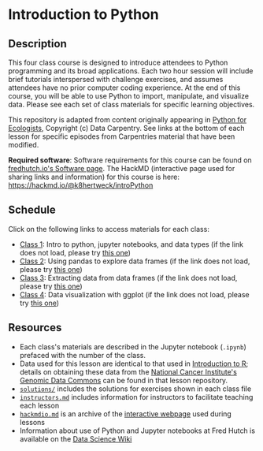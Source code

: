 # Introduction to Python

## Description

This four class course is designed to introduce attendees to Python programming and its broad applications.
Each two hour session will include brief tutorials interspersed with challenge exercises, and assumes attendees have
no prior computer coding experience.
At the end of this course, you will be able to use Python to import, manipulate,
and visualize data.
Please see each set of class materials for specific learning objectives.

This repository is adapted from content originally appearing in
[Python for Ecologists](https://datacarpentry.org/python-ecology-lesson/),
Copyright (c) Data Carpentry.
See links at the bottom of each lesson for specific episodes from Carpentries material that have been modified.

**Required software**: Software requirements for this course can be found on [fredhutch.io's Software page](http://www.fredhutch.io/software/#python). The HackMD (interactive page used for sharing links and information) for this course is here: https://hackmd.io/@k8hertweck/introPython

## Schedule

Click on the following links to access materials for each class:

* [Class 1](class1.ipynb): Intro to python, jupyter notebooks, and data types (if the link does not load, please try [this one](https://nbviewer.jupyter.org/github/fredhutchio/python_intro/blob/master/class1.ipynb))
* [Class 2](class2.ipynb): Using pandas to explore data frames (if the link does not load, please try [this one](https://nbviewer.jupyter.org/github/fredhutchio/python_intro/blob/master/class2.ipynb))
* [Class 3](class3.ipynb): Extracting data from data frames (if the link does not load, please try [this one](https://nbviewer.jupyter.org/github/fredhutchio/python_intro/blob/master/class3.ipynb))
* [Class 4](class4.ipynb): Data visualization with ggplot (if the link does not load, please try [this one](https://nbviewer.jupyter.org/github/fredhutchio/python_intro/blob/master/class4.ipynb))

## Resources

* Each class's materials are described in the Jupyter notebook (`.ipynb`) prefaced with the number of the class.
* Data used for this lesson are identical to that used in [Introduction to R](https://github.com/fredhutchio/R_intro);
details on obtaining these data from the [National Cancer Institute's Genomic Data Commons](https://gdc.cancer.gov)
can be found in that lesson repository.
* [`solutions/`](solutions/) includes the solutions for exercises shown in each class file
* [`instructors.md`](instructors.md) includes information for instructors to facilitate teaching each lesson
* [`hackmdio.md`](hackio.md) is an archive of the [interactive webpage](https://hackmd.io) used during lessons
* Information about use of Python and Jupyter notebooks at Fred Hutch is available on the [Data Science Wiki](https://sciwiki.fredhutch.org/scicomputing/software_python/)
